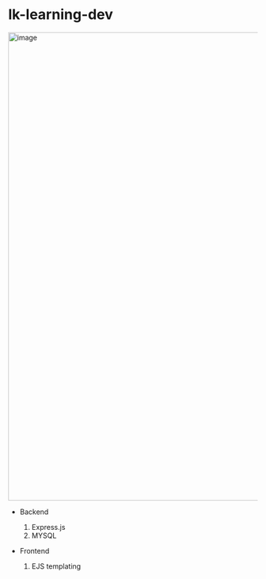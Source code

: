 # lk-learning-dev
<img width="946" alt="image" src="https://user-images.githubusercontent.com/59830064/145962966-aa721b45-1812-4046-b595-5ac1435a8e7e.png">

- Backend 
  1. Express.js
  2. MYSQL

- Frontend 
  1. EJS templating

